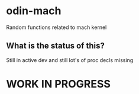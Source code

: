 # odin-mach #

Random functions related to mach kernel 

## What is the status of this? ##
Still in active dev and still lot's of proc decls missing 

# WORK IN PROGRESS #
